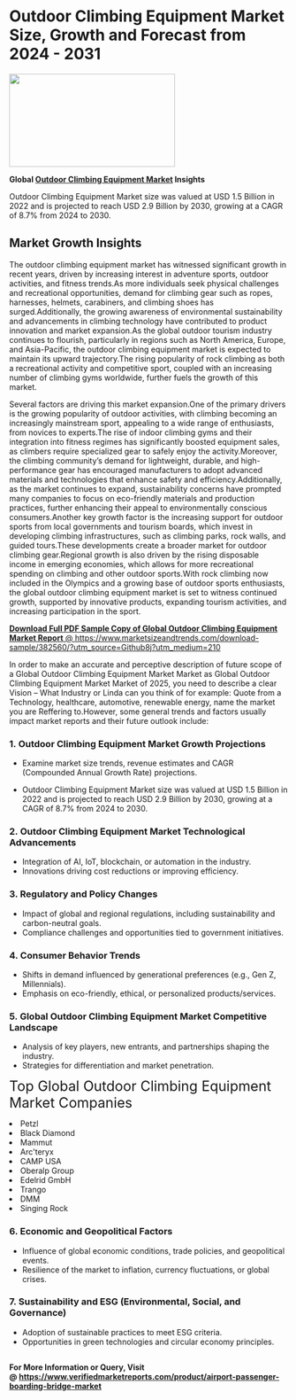 <H1>Outdoor Climbing Equipment Market Size, Growth and Forecast from 2024 - 2031</H1><img class="aligncenter size-medium wp-image-584254" src="https://thirdeyenews.in/wp-content/uploads/2024/09/Global-Market-Research-300x168.jpeg" alt="" width="300" height="168" /><p><strong>Global&nbsp;<a href="https://www.marketsizeandtrends.com/download-sample/382560/?utm_source=Github8j?utm_medium=210">Outdoor Climbing Equipment Market</a> Insights</strong></p><p>Outdoor Climbing Equipment Market size was valued at USD 1.5 Billion in 2022 and is projected to reach USD 2.9 Billion by 2030, growing at a CAGR of 8.7% from 2024 to 2030.</p><p><h2>Market Growth Insights</h2> <p>The outdoor climbing equipment market has witnessed significant growth in recent years, driven by increasing interest in adventure sports, outdoor activities, and fitness trends.As more individuals seek physical challenges and recreational opportunities, demand for climbing gear such as ropes, harnesses, helmets, carabiners, and climbing shoes has surged.Additionally, the growing awareness of environmental sustainability and advancements in climbing technology have contributed to product innovation and market expansion.As the global outdoor tourism industry continues to flourish, particularly in regions such as North America, Europe, and Asia-Pacific, the outdoor climbing equipment market is expected to maintain its upward trajectory.The rising popularity of rock climbing as both a recreational activity and competitive sport, coupled with an increasing number of climbing gyms worldwide, further fuels the growth of this market.<a href="#"></a></p> <p>Several factors are driving this market expansion.One of the primary drivers is the growing popularity of outdoor activities, with climbing becoming an increasingly mainstream sport, appealing to a wide range of enthusiasts, from novices to experts.The rise of indoor climbing gyms and their integration into fitness regimes has significantly boosted equipment sales, as climbers require specialized gear to safely enjoy the activity.Moreover, the climbing community’s demand for lightweight, durable, and high-performance gear has encouraged manufacturers to adopt advanced materials and technologies that enhance safety and efficiency.Additionally, as the market continues to expand, sustainability concerns have prompted many companies to focus on eco-friendly materials and production practices, further enhancing their appeal to environmentally conscious consumers.Another key growth factor is the increasing support for outdoor sports from local governments and tourism boards, which invest in developing climbing infrastructures, such as climbing parks, rock walls, and guided tours.These developments create a broader market for outdoor climbing gear.Regional growth is also driven by the rising disposable income in emerging economies, which allows for more recreational spending on climbing and other outdoor sports.With rock climbing now included in the Olympics and a growing base of outdoor sports enthusiasts, the global outdoor climbing equipment market is set to witness continued growth, supported by innovative products, expanding tourism activities, and increasing participation in the sport.<a href="#"></p><p><span class=""><strong>Download Full PDF Sample Copy of Global Outdoor Climbing Equipment Market Report</strong> @ <a href="https://www.marketsizeandtrends.com/download-sample/382560/?utm_source=Github8j?utm_medium=210" target="_blank">https://www.marketsizeandtrends.com/download-sample/382560/?utm_source=Github8j?utm_medium=210</a></span></p><p>In order to make an accurate and perceptive description of future scope of a Global&nbsp;Outdoor Climbing Equipment Market Market as Global&nbsp;Outdoor Climbing Equipment Market Market of 2025, you need to describe a clear Vision &ndash; What Industry or Linda can you think of for example: Quote from a Technology, healthcare, automotive, renewable energy, name the market you are Reffering to.However, some general trends and factors usually impact market reports and their future outlook include:</p><h3>1.&nbsp;<strong>Outdoor Climbing Equipment Market Growth Projections</strong></h3><ul><li>Examine market size trends, revenue estimates and CAGR (Compounded Annual Growth Rate) projections.</li><li><p>Outdoor Climbing Equipment Market size was valued at USD 1.5 Billion in 2022 and is projected to reach USD 2.9 Billion by 2030, growing at a CAGR of 8.7% from 2024 to 2030.</p></li></ul><h3>2.&nbsp;<strong>Outdoor Climbing Equipment Market Technological Advancements</strong></h3><ul><li>Integration of AI, IoT, blockchain, or automation in the industry.</li><li>Innovations driving cost reductions or improving efficiency.</li></ul><h3>3.&nbsp;<strong>Regulatory and Policy Changes</strong></h3><ul><li>Impact of global and regional regulations, including sustainability and carbon-neutral goals.</li><li>Compliance challenges and opportunities tied to government initiatives.</li></ul><h3>4.&nbsp;<strong>Consumer Behavior Trends</strong></h3><ul><li>Shifts in demand influenced by generational preferences (e.g., Gen Z, Millennials).</li><li>Emphasis on eco-friendly, ethical, or personalized products/services.</li></ul><h3>5.&nbsp;<strong>Global Outdoor Climbing Equipment Market Competitive Landscape</strong></h3><ul><li>Analysis of key players, new entrants, and partnerships shaping the industry.</li><li>Strategies for differentiation and market penetration.</li></ul><p data-pm-slice="1 1 []"><span style="color: inherit; font-family: inherit; font-size: 25px;">Top Global Outdoor Climbing Equipment Market Companies</span></p><div class="" data-test-id=""><p><li>Petzl</li><li> Black Diamond</li><li> Mammut</li><li> Arc'teryx</li><li> CAMP USA</li><li> Oberalp Group</li><li> Edelrid GmbH</li><li> Trango</li><li> DMM</li><li> Singing Rock</li></p></div><h3>6.&nbsp;<strong>Economic and Geopolitical Factors</strong></h3><ul><li>Influence of global economic conditions, trade policies, and geopolitical events.</li><li>Resilience of the market to inflation, currency fluctuations, or global crises.</li></ul><h3>7.&nbsp;<strong>Sustainability and ESG (Environmental, Social, and Governance)</strong></h3><ul><li>Adoption of sustainable practices to meet ESG criteria.</li><li>Opportunities in green technologies and circular economy principles.</li></ul><h2><strong style="font-size: 14px;">For More Information or Query, Visit @&nbsp;</strong><a style="background-color: #ffffff; font-size: 14px;" href="https://www.marketsizeandtrends.com/report/outdoor-climbing-equipment-market/" target="_blank">https://www.verifiedmarketreports.com/product/airport-passenger-boarding-bridge-market</a></h2>